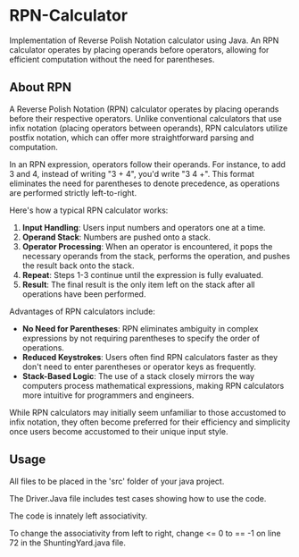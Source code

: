 # RPN-Calculator
Implementation of Reverse Polish Notation calculator using Java. An RPN calculator operates by placing operands before operators, allowing for efficient computation without the need for parentheses.

## About RPN
A Reverse Polish Notation (RPN) calculator operates by placing operands before their respective operators. Unlike conventional calculators that use infix notation (placing operators between operands), RPN calculators utilize postfix notation, which can offer more straightforward parsing and computation.

In an RPN expression, operators follow their operands. For instance, to add 3 and 4, instead of writing "3 + 4", you'd write "3 4 +". This format eliminates the need for parentheses to denote precedence, as operations are performed strictly left-to-right.

Here's how a typical RPN calculator works:

1. **Input Handling**: Users input numbers and operators one at a time.
2. **Operand Stack**: Numbers are pushed onto a stack.
3. **Operator Processing**: When an operator is encountered, it pops the necessary operands from the stack, performs the operation, and pushes the result back onto the stack.
4. **Repeat**: Steps 1-3 continue until the expression is fully evaluated.
5. **Result**: The final result is the only item left on the stack after all operations have been performed.

Advantages of RPN calculators include:

- **No Need for Parentheses**: RPN eliminates ambiguity in complex expressions by not requiring parentheses to specify the order of operations.
- **Reduced Keystrokes**: Users often find RPN calculators faster as they don't need to enter parentheses or operator keys as frequently.
- **Stack-Based Logic**: The use of a stack closely mirrors the way computers process mathematical expressions, making RPN calculators more intuitive for programmers and engineers.

While RPN calculators may initially seem unfamiliar to those accustomed to infix notation, they often become preferred for their efficiency and simplicity once users become accustomed to their unique input style.

## Usage
All files to be placed in the 'src' folder of your java project.

The Driver.Java file includes test cases showing how to use the code.

The code is innately left associativity.

To change the associativity from left to right, change <= 0 to == -1 on line 72 in the ShuntingYard.java file.
